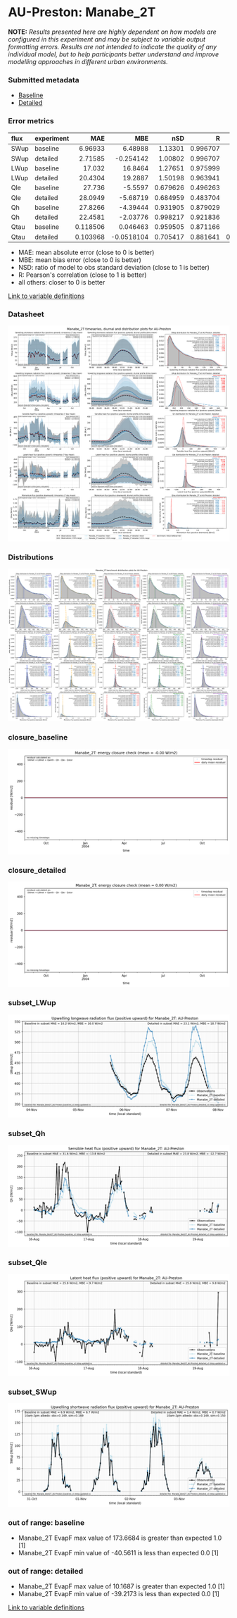 # AU-Preston: Manabe_2T

**NOTE:** *Results presented here are highly dependent on how models are configured in this experiment and may be subject to variable output formatting errors. Results are not intended to indicate the quality of any individual model, but to help participants better understand and improve modelling approaches in different urban environments.*

### Submitted metadata

- [Baseline](Manabe_2T_AU-Preston_baseline_attrs.md)
- [Detailed](Manabe_2T_AU-Preston_detailed_attrs.md)

### Error metrics

| flux   | experiment   |       MAE |        MBE |      nSD |        R |         5th |       95th |      RMSE |     cRMSE |       AMBE |      1-nSD |        1-R |   nSkewness |   nKurtosis |   Overlap |
|:-------|:-------------|----------:|-----------:|---------:|---------:|------------:|-----------:|----------:|----------:|-----------:|-----------:|-----------:|------------:|------------:|----------:|
| SWup   | baseline     |  6.96933  |  6.48988   | 1.13301  | 0.996707 |  0.381432   | 19.6766    |  9.83419  | 0.1586    |  6.48988   | 0.133013   | 0.00329283 |   0.011806  |   0.0199241 | 0.0894767 |
| SWup   | detailed     |  2.71585  | -0.254142  | 1.00802  | 0.996707 |  0.528      |  1.39796   |  3.82254  | 0.0818704 |  0.254142  | 0.00801814 | 0.00329283 |   0.0118059 |   0.019924  | 0.0586148 |
| LWup   | baseline     | 17.032    | 16.8464    | 1.27651  | 0.975999 |  6.4942     | 45.8351    | 22.9542   | 0.371119  | 16.8464    | 0.276507   | 0.0240005  |   0.117012  |   0.167348  | 0.128823  |
| LWup   | detailed     | 20.4304   | 19.2887    | 1.50198  | 0.963941 |  1.896      | 72.4523    | 31.749    | 0.600254  | 19.2887    | 0.501981   | 0.0360588  |   0.212179  |   0.376095  | 0.104185  |
| Qle    | baseline     | 27.736    | -5.5597    | 0.679626 | 0.496263 | 12.1101     | 32.7387    | 46.5412   | 0.887325  |  5.5597    | 0.320374   | 0.503737   |   0.294108  |   0.0455262 | 0.177911  |
| Qle    | detailed     | 28.0949   | -5.68719   | 0.684959 | 0.483704 | 12.11       | 31.8358    | 47.1122   | 0.898072  |  5.68719   | 0.315041   | 0.516296   |   0.264238  |   0.0223321 | 0.19105   |
| Qh     | baseline     | 27.8266   | -4.39444   | 0.931905 | 0.879029 |  7.36162    | 23.3661    | 44.3464   | 0.479692  |  4.39444   | 0.0680951  | 0.120971   |   0.0414001 |   0.281516  | 0.13937   |
| Qh     | detailed     | 22.4581   | -2.03776   | 0.998217 | 0.921836 |  8.72773    |  5.07963   | 36.3974   | 0.395035  |  2.03776   | 0.00178292 | 0.0781642  |   0.0151394 |   0.0353659 | 0.107349  |
| Qtau   | baseline     |  0.118506 |  0.046463  | 0.959505 | 0.871166 |  0.0100593  |  0.0185677 |  0.170155 | 0.498873  |  0.046463  | 0.0404949  | 0.128834   |   0.140151  |   0.159861  | 0.123219  |
| Qtau   | detailed     |  0.103968 | -0.0518104 | 0.705417 | 0.881641 |  0.00277292 |  0.281518  |  0.173219 | 0.50375   |  0.0518104 | 0.294583   | 0.118359   |   0.146322  |   0.194878  | 0.0861043 |

 - MAE: mean absolute error (close to 0 is better)
 - MBE: mean bias error (close to 0 is better)
 - NSD: ratio of model to obs standard deviation (close to 1 is better)
 - R: Pearson's correlation (close to 1 is better)
 - all others: closer to 0 is better

[Link to variable definitions](../modelattrs/variable_definitions.md)

### <a name="datasheet"></a>Datasheet
[![Manabe_2T_AU-Preston_Datasheet.png](Manabe_2T_AU-Preston_Datasheet.png)](Manabe_2T_AU-Preston_Datasheet.png)

### <a name="distributions"></a>Distributions
[![Manabe_2T_AU-Preston_Distributions.png](Manabe_2T_AU-Preston_Distributions.png)](Manabe_2T_AU-Preston_Distributions.png)

### <a name="closure_baseline"></a>closure_baseline
[![Manabe_2T_AU-Preston_closure_baseline.png](Manabe_2T_AU-Preston_closure_baseline.png)](Manabe_2T_AU-Preston_closure_baseline.png)

### <a name="closure_detailed"></a>closure_detailed
[![Manabe_2T_AU-Preston_closure_detailed.png](Manabe_2T_AU-Preston_closure_detailed.png)](Manabe_2T_AU-Preston_closure_detailed.png)

### <a name="subset_lwup"></a>subset_LWup
[![Manabe_2T_AU-Preston_subset_LWup.png](Manabe_2T_AU-Preston_subset_LWup.png)](Manabe_2T_AU-Preston_subset_LWup.png)

### <a name="subset_qh"></a>subset_Qh
[![Manabe_2T_AU-Preston_subset_Qh.png](Manabe_2T_AU-Preston_subset_Qh.png)](Manabe_2T_AU-Preston_subset_Qh.png)

### <a name="subset_qle"></a>subset_Qle
[![Manabe_2T_AU-Preston_subset_Qle.png](Manabe_2T_AU-Preston_subset_Qle.png)](Manabe_2T_AU-Preston_subset_Qle.png)

### <a name="subset_swup"></a>subset_SWup
[![Manabe_2T_AU-Preston_subset_SWup.png](Manabe_2T_AU-Preston_subset_SWup.png)](Manabe_2T_AU-Preston_subset_SWup.png)

### out of range: baseline

 - Manabe_2T EvapF max value of 173.6684 is greater than expected 1.0 [1]
 - Manabe_2T EvapF min value of -40.5611 is less than expected 0.0 [1]

### out of range: detailed

 - Manabe_2T EvapF max value of 10.1687 is greater than expected 1.0 [1]
 - Manabe_2T EvapF min value of -39.2173 is less than expected 0.0 [1]


[Link to variable definitions](../modelattrs/variable_definitions.md)

